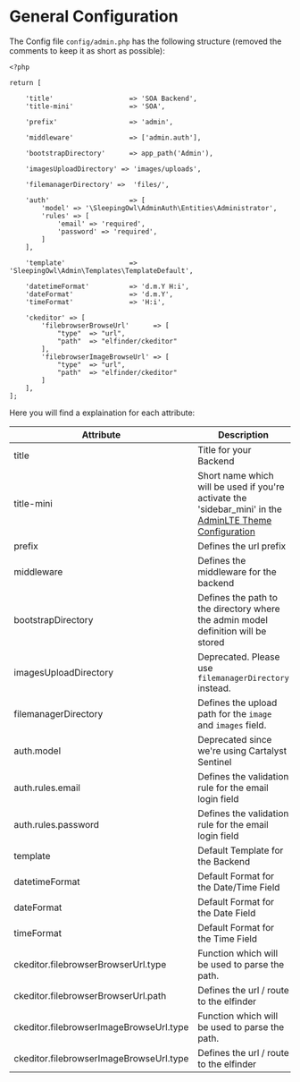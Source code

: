 # General Configuration

The Config file `config/admin.php` has the following structure (removed the comments to keep it as short as possible):

	<?php

	return [

		'title'                   => 'SOA Backend',
		'title-mini'              => 'SOA',

		'prefix'                  => 'admin',

		'middleware'              => ['admin.auth'],

		'bootstrapDirectory'      => app_path('Admin'),

		'imagesUploadDirectory' => 'images/uploads',

		'filemanagerDirectory' =>  'files/',

		'auth'                    => [
			'model' => '\SleepingOwl\AdminAuth\Entities\Administrator',
			'rules' => [
				'email' => 'required',
				'password' => 'required',
			]
		],

		'template'                => 'SleepingOwl\Admin\Templates\TemplateDefault',

		'datetimeFormat'          => 'd.m.Y H:i',
		'dateFormat'              => 'd.m.Y',
		'timeFormat'              => 'H:i',

		'ckeditor' => [
			'filebrowserBrowseUrl' 		=> [
				"type" 	=> "url",
				"path"	=> "elfinder/ckeditor" 
			],
			'filebrowserImageBrowseUrl' => [
				"type" 	=> "url",
				"path"	=> "elfinder/ckeditor" 
			]
		],
	];


Here you will find a explaination for each attribute:

| Attribute        							| Description													 							|
| ----------------------------------------- | ----------------------------------------------------------------------------------------- |
| title      								| Title for your Backend  																	|
| title-mini       							| Short name which will be used if you're activate the 'sidebar_mini' in the [AdminLTE Theme Configuration](/{{version}}/configuration/adminlte) |
| prefix  									| Defines the url prefix   																	|
| middleware  								| Defines the middleware for the backend 													|
| bootstrapDirectory  						| Defines the path to the directory where the admin model definition will be stored  		|
| imagesUploadDirectory  					| Deprecated. Please use `filemanagerDirectory` instead.  									|
| filemanagerDirectory  					| Defines the upload path for the `image` and `images` field.   							|
| auth.model  								| Deprecated since we're using Cartalyst Sentinel  											|
| auth.rules.email   						| Defines the validation rule for the email login field 									|
| auth.rules.password  						| Defines the validation rule for the email login field 									|
| template  								| Default Template for the Backend  														|
| datetimeFormat  							| Default Format for the Date/Time Field  													|
| dateFormat  								| Default Format for the Date Field  														|
| timeFormat   								| Default Format for the Time Field  														|
| ckeditor.filebrowserBrowserUrl.type  		| Function which will be used to parse the path.  											|
| ckeditor.filebrowserBrowserUrl.path  		| Defines the url / route to the elfinder   												|
| ckeditor.filebrowserImageBrowseUrl.type  	| Function which will be used to parse the path.  											|
| ckeditor.filebrowserImageBrowseUrl.type  	| Defines the url / route to the elfinder   												|